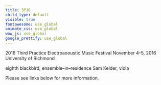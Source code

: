 ```yaml
---
title: 3P16
child_type: default
visible: true
fontawesome: use_global
animate_css: use_global
wow_js: use_global
google_prettify: use_global
---
```


2016 Third Practice Electroaooustic Music Festival 
November 4-5, 2016 
University of Richmond 

eighth blackbird, ensemble–in–residence 
Sam Kelder, viola

Please see links below for more information. 